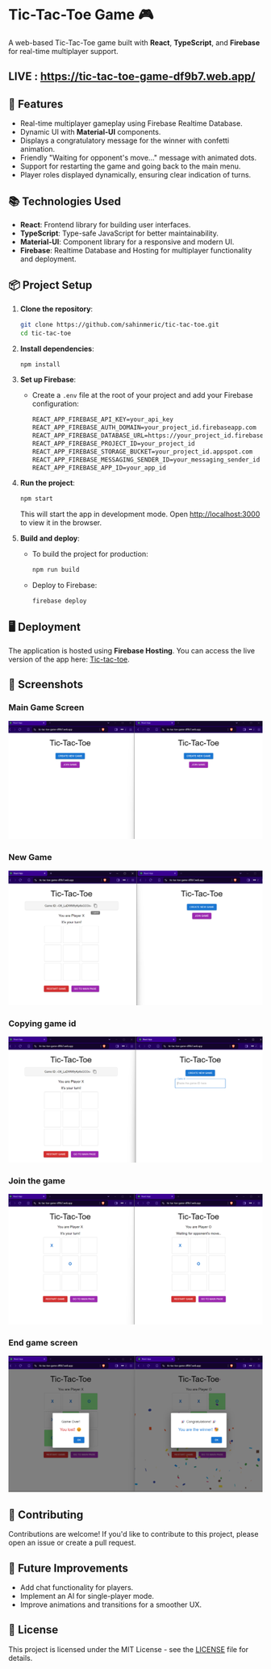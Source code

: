 # Tic-Tac-Toe Game 🎮

A web-based Tic-Tac-Toe game built with **React**, **TypeScript**, and **Firebase** for real-time multiplayer support.

## LIVE : https://tic-tac-toe-game-df9b7.web.app/

## 🚀 Features

- Real-time multiplayer gameplay using Firebase Realtime Database.
- Dynamic UI with **Material-UI** components.
- Displays a congratulatory message for the winner with confetti animation.
- Friendly "Waiting for opponent's move..." message with animated dots.
- Support for restarting the game and going back to the main menu.
- Player roles displayed dynamically, ensuring clear indication of turns.

## 📚 Technologies Used

- **React**: Frontend library for building user interfaces.
- **TypeScript**: Type-safe JavaScript for better maintainability.
- **Material-UI**: Component library for a responsive and modern UI.
- **Firebase**: Realtime Database and Hosting for multiplayer functionality and deployment.

## 📦 Project Setup

1. **Clone the repository**:

   ```bash
   git clone https://github.com/sahinmeric/tic-tac-toe.git
   cd tic-tac-toe
   ```

2. **Install dependencies**:

   ```bash
   npm install
   ```

3. **Set up Firebase**:

   - Create a `.env` file at the root of your project and add your Firebase configuration:
     ```env
     REACT_APP_FIREBASE_API_KEY=your_api_key
     REACT_APP_FIREBASE_AUTH_DOMAIN=your_project_id.firebaseapp.com
     REACT_APP_FIREBASE_DATABASE_URL=https://your_project_id.firebaseio.com
     REACT_APP_FIREBASE_PROJECT_ID=your_project_id
     REACT_APP_FIREBASE_STORAGE_BUCKET=your_project_id.appspot.com
     REACT_APP_FIREBASE_MESSAGING_SENDER_ID=your_messaging_sender_id
     REACT_APP_FIREBASE_APP_ID=your_app_id
     ```

4. **Run the project**:

   ```bash
   npm start
   ```

   This will start the app in development mode. Open [http://localhost:3000](http://localhost:3000) to view it in the browser.

5. **Build and deploy**:
   - To build the project for production:
     ```bash
     npm run build
     ```
   - Deploy to Firebase:
     ```bash
     firebase deploy
     ```

## 🖥️ Deployment

The application is hosted using **Firebase Hosting**. You can access the live version of the app here: [Tic-tac-toe](https://tic-tac-toe-game-df9b7.web.app/).

## 📸 Screenshots

### Main Game Screen

![Main Game Screen](./tic-tac-toe/screenshots/1.png)

### New Game

![Player Waiting Screen](./tic-tac-toe/screenshots/2.png)

### Copying game id

![Winning Screen](./tic-tac-toe/screenshots/3.png)

### Join the game

![Losing Screen](./tic-tac-toe/screenshots/4.png)

### End game screen

![Restart Screen](./tic-tac-toe/screenshots/5.png)

## 🤝 Contributing

Contributions are welcome! If you'd like to contribute to this project, please open an issue or create a pull request.

## 🔧 Future Improvements

- Add chat functionality for players.
- Implement an AI for single-player mode.
- Improve animations and transitions for a smoother UX.

## 📄 License

This project is licensed under the MIT License - see the [LICENSE](LICENSE) file for details.
